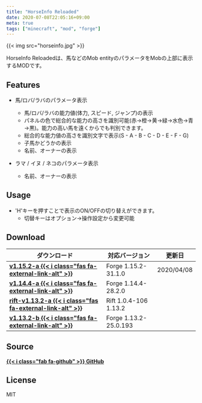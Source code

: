 ```yaml
---
title: "HorseInfo Reloaded"
date: 2020-07-08T22:05:16+09:00
meta: true
tags: ["minecraft", "mod", "forge"] 
---
```


{{< img src="horseinfo.jpg" >}}

HorseInfo Reloadedは、馬などのMob entityのパラメータをMobの上部に表示するMODです。

## Features

* 馬/ロバ/ラバのパラメータ表示
  * 馬/ロバ/ラバの能力値(体力, スピード, ジャンプ)の表示
  * パネルの色で総合的な能力の高さを識別可能(赤→橙→黄→緑→水色→青→黒)。能力の高い馬を遠くからでも判別できます。
  * 総合的な能力値の高さを識別文字で表示(S - A - B - C - D - E - F - G)
  * 子馬かどうかの表示
  * 名前、オーナーの表示

* ラマ / イヌ / ネコのパラメータ表示
  * 名前、オーナーの表示

## Usage

* 'H'キーを押すことで表示のON/OFFの切り替えができます。
  * 切替キーはオプション→操作設定から変更可能

## Download

| ダウンロード                                   | 対応バージョン        | 更新日         |
| ---------------------------------------------- | --------------------- | -------------- |
| **[v1.15.2-a {{< i class="fas fa-external-link-alt" >}}](https://bit.ly/2yFNiBF)**        | Forge 1.15.2-31.1.0   | 2020/04/08     |
| **[v1.14.4-a {{< i class="fas fa-external-link-alt" >}}](https://bit.ly/2MU0Y0P)**        | Forge 1.14.4-28.2.0   |                |
| **[rift-v1.13.2-a {{< i class="fas fa-external-link-alt" >}}](https://bit.ly/2lTRIP3)**   | Rift 1.0.4-106 1.13.2 |                |
| **[v1.13.2-b {{< i class="fas fa-external-link-alt" >}}](https://bit.ly/2XqDZ31)**        | Forge 1.13.2-25.0.193 |                |

## Source

**[{{< i class="fab fa-github" >}} GitHub](https://github.com/fubira/HorseInfoReloaded)**

## License

MIT
